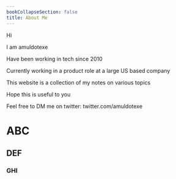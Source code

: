 ```yaml
---
bookCollapseSection: false
title: About Me
---
```



Hi

I am amuldotexe

Have been working in tech since 2010

Currently working in a product role at a large US based company

This website is a collection of my notes on various topics

Hope this is useful to you

Feel free to DM me on twitter:
twitter.com/amuldotexe


# ABC

## DEF

### GHI